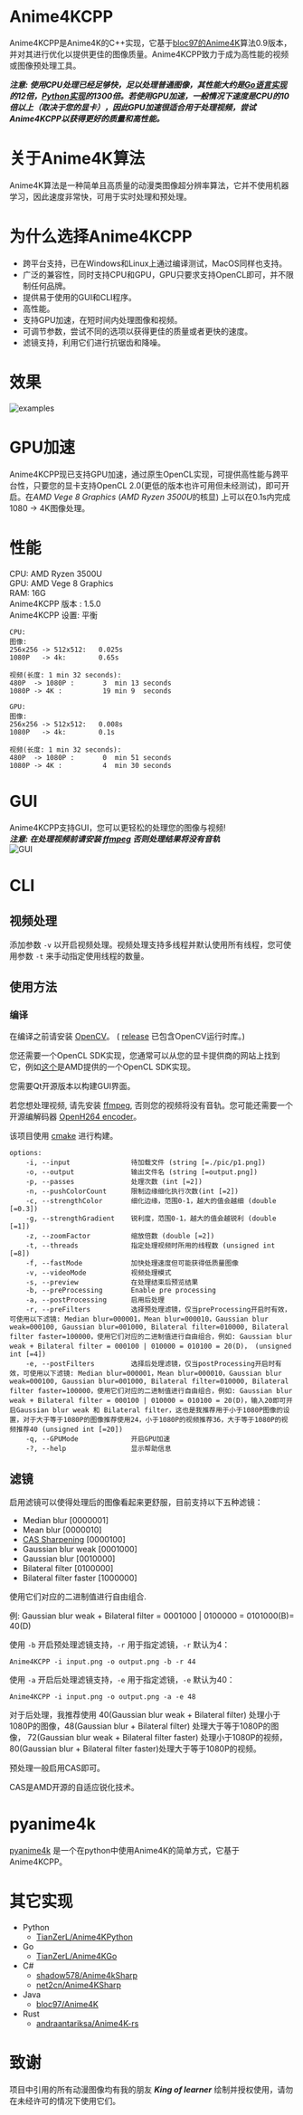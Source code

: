# Anime4KCPP
Anime4KCPP是Anime4K的C++实现，它基于[bloc97的Anime4K](https://github.com/bloc97/Anime4K)算法0.9版本，并对其进行优化以提供更佳的图像质量。Anime4KCPP致力于成为高性能的视频或图像预处理工具。   

***注意: 使用CPU处理已经足够快，足以处理普通图像，其性能大约是[Go语言实现](https://github.com/TianZerL/Anime4KGo)的12倍，[Python实现](https://github.com/TianZerL/Anime4KPython)的1300倍。若使用GPU加速，一般情况下速度是CPU的10倍以上（取决于您的显卡），因此GPU加速很适合用于处理视频，尝试Anime4KCPP以获得更好的质量和高性能。***  

# 关于Anime4K算法
Anime4K算法是一种简单且高质量的动漫类图像超分辨率算法，它并不使用机器学习，因此速度非常快，可用于实时处理和预处理。    

# 为什么选择Anime4KCPP
- 跨平台支持，已在Windows和Linux上通过编译测试，MacOS同样也支持。
- 广泛的兼容性，同时支持CPU和GPU，GPU只要求支持OpenCL即可，并不限制任何品牌。
- 提供易于使用的GUI和CLI程序。
- 高性能。
- 支持GPU加速，在短时间内处理图像和视频。
- 可调节参数，尝试不同的选项以获得更佳的质量或者更快的速度。
- 滤镜支持，利用它们进行抗锯齿和降噪。  

# 效果
![examples](images/examples.png)  

# GPU加速
Anime4KCPP现已支持GPU加速，通过原生OpenCL实现，可提供高性能与跨平台性，只要您的显卡支持OpenCL 2.0(更低的版本也许可用但未经测试)，即可开启。在*AMD Vege 8 Graphics* (*AMD Ryzen 3500U*的核显) 上可以在0.1s内完成1080 -> 4K图像处理。  

# 性能
CPU: AMD Ryzen 3500U  
GPU: AMD Vege 8 Graphics  
RAM: 16G  
Anime4KCPP 版本 : 1.5.0  
Anime4KCPP 设置: 平衡  

    CPU:
    图像:
    256x256 -> 512x512:   0.025s  
    1080P   -> 4k:        0.65s  

    视频(长度: 1 min 32 seconds):
    480P  -> 1080P :       3  min 13 seconds
    1080P -> 4K :          19 min 9  seconds

    GPU:
    图像:
    256x256 -> 512x512:   0.008s  
    1080P   -> 4k:        0.1s  

    视频(长度: 1 min 32 seconds):
    480P  -> 1080P :       0  min 51 seconds
    1080P -> 4K :          4  min 30 seconds

# GUI
Anime4KCPP支持GUI，您可以更轻松的处理您的图像与视频!  
***注意: 在处理视频前请安装 [ffmpeg](https://ffmpeg.org) 否则处理结果将没有音轨***  
![GUI](images/GUI.png)

# CLI
## 视频处理
添加参数 ```-v``` 以开启视频处理。视频处理支持多线程并默认使用所有线程，您可使用参数 ```-t``` 来手动指定使用线程的数量。

## 使用方法
### 编译
在编译之前请安装 [OpenCV](https://opencv.org)。 ( [release](https://github.com/TianZerL/Anime4KCPP/releases) 已包含OpenCV运行时库。)

您还需要一个OpenCL SDK实现，您通常可以从您的显卡提供商的网站上找到它，例如[这个](https://github.com/GPUOpen-LibrariesAndSDKs/OCL-SDK/releases)是AMD提供的一个OpenCL SDK实现。

您需要Qt开源版本以构建GUI界面。

若您想处理视频, 请先安装 [ffmpeg](https://ffmpeg.org), 否则您的视频将没有音轨。您可能还需要一个开源编解码器 [OpenH264 encoder](https://github.com/cisco/openh264/releases)。

该项目使用 [cmake](https://cmake.org) 进行构建。

    options:
        -i, --input               待加载文件 (string [=./pic/p1.png])
        -o, --output              输出文件名 (string [=output.png])
        -p, --passes              处理次数 (int [=2])
        -n, --pushColorCount      限制边缘细化执行次数(int [=2])
        -c, --strengthColor       细化边缘，范围0-1，越大的值会越细 (double [=0.3])
        -g, --strengthGradient    锐利度，范围0-1，越大的值会越锐利 (double [=1])
        -z, --zoomFactor          缩放倍数 (double [=2])
        -t, --threads             指定处理视频时所用的线程数 (unsigned int [=8])
        -f, --fastMode            加快处理速度但可能获得低质量图像
        -v, --videoMode           视频处理模式
        -s, --preview             在处理结束后预览结果
        -b, --preProcessing       Enable pre processing
        -a, --postProcessing      启用后处理
        -r, --preFilters          选择预处理滤镜，仅当preProcessing开启时有效，可使用以下滤镜: Median blur=000001，Mean blur=000010，Gaussian blur weak=000100, Gaussian blur=001000, Bilateral filter=010000, Bilateral filter faster=100000，使用它们对应的二进制值进行自由组合，例如: Gaussian blur weak + Bilateral filter = 000100 | 010000 = 010100 = 20(D)， (unsigned int [=4])
        -e, --postFilters         选择后处理滤镜，仅当postProcessing开启时有效，可使用以下滤镜: Median blur=000001，Mean blur=000010，Gaussian blur weak=000100, Gaussian blur=001000, Bilateral filter=010000, Bilateral filter faster=100000，使用它们对应的二进制值进行自由组合，例如: Gaussian blur weak + Bilateral filter = 000100 | 010000 = 010100 = 20(D)，输入20即可开启Gaussian blur weak 和 Bilateral filter，这也是我推荐用于小于1080P图像的设置，对于大于等于1080P的图像推荐使用24，小于1080P的视频推荐36，大于等于1080P的视频推荐40 (unsigned int [=20])
        -q, --GPUMode             开启GPU加速  
        -?, --help                显示帮助信息

## 滤镜
启用滤镜可以使得处理后的图像看起来更舒服，目前支持以下五种滤镜：

  - Median blur [0000001]
  - Mean blur [0000010]
  - [CAS Sharpening](https://gpuopen.com/gaming-product/fidelityfx) [0000100]
  - Gaussian blur weak [0001000]
  - Gaussian blur [0010000]
  - Bilateral filter [0100000]
  - Bilateral filter faster [1000000]

使用它们对应的二进制值进行自由组合.

例: Gaussian blur weak + Bilateral filter = 0001000 | 0100000 = 0101000(B)= 40(D)

使用 ```-b``` 开启预处理滤镜支持，```-r``` 用于指定滤镜，```-r``` 默认为4：

    Anime4KCPP -i input.png -o output.png -b -r 44


使用 ```-a``` 开启后处理滤镜支持，```-e``` 用于指定滤镜，```-e``` 默认为40：

    Anime4KCPP -i input.png -o output.png -a -e 48

对于后处理，我推荐使用 40(Gaussian blur weak + Bilateral filter) 处理小于1080P的图像，48(Gaussian blur + Bilateral filter) 处理大于等于1080P的图像，
72(Gaussian blur weak + Bilateral filter faster) 处理小于1080P的视频，80(Gaussian blur + Bilateral filter faster)处理大于等于1080P的视频。

预处理一般启用CAS即可。

CAS是AMD开源的自适应锐化技术。
# pyanime4k
[pyanime4k](https://github.com/TianZerL/pyanime4k) 是一个在python中使用Anime4K的简单方式，它基于Anime4KCPP。 


# 其它实现
- Python
  - [TianZerL/Anime4KPython](https://github.com/TianZerL/Anime4KPython)
- Go
  - [TianZerL/Anime4KGo](https://github.com/TianZerL/Anime4KGo)
- C#
  - [shadow578/Anime4kSharp](https://github.com/shadow578/Anime4kSharp)
  - [net2cn/Anime4KSharp](https://github.com/net2cn/Anime4KSharp)
- Java
  - [bloc97/Anime4K](https://github.com/bloc97/Anime4K)
- Rust
  - [andraantariksa/Anime4K-rs](https://github.com/andraantariksa/Anime4K-rs)

# 致谢
项目中引用的所有动漫图像均有我的朋友 ***King of learner*** 绘制并授权使用，请勿在未经许可的情况下使用它们。